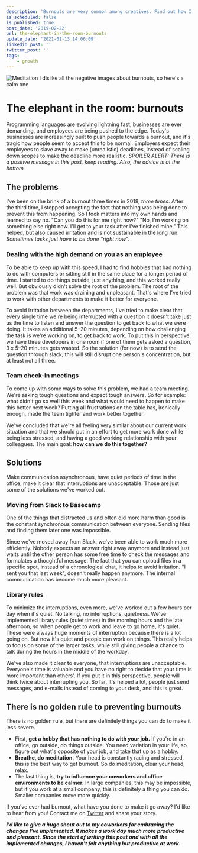 ```yaml
---
description: 'Burnouts are very common among creatives. Find out how I managed to reduce its effects and how I''m managing to keep it at bay now. Hint: Take back your time.'
is_scheduled: false
is_published: true
post_date: '2019-02-22'
url: the-elephant-in-the-room-burnouts
update_date: '2021-01-13 14:06:09'
linkedin_post: ''
twitter_post: ''
tags:
    - growth
---
```

![Meditation](/images/articles/meditation.jpeg "The elephant in the room: burnouts")
<span class="caption">I dislike all the negative images about burnouts, 
so here's a calm one</span>

# The elephant in the room: burnouts

Programming languages are evolving lightning fast, businesses are ever demanding, 
and employees are being pushed to the edge. 
Today's businesses are increasingly built to push people towards a burnout, 
and it's tragic how people seem to accept this to be normal. 
Employers expect their employees to slave away to make (unrealistic) deadlines, 
instead of scaling down scopes to make the deadline more realistic. 
*SPOILER ALERT: There is a positive message in this post, keep reading. 
Also, the advice is at the bottom.*

## The problems

I've been on the brink of a burnout three times in 2018, *three times*. 
After the third time, I stopped accepting the fact that nothing was being done to 
prevent this from happening. So I took matters into my own hands and learned to say no. 
"Can you do this for me right now?" "No, I'm working on something else right now. 
I'll get to your task after I've finished mine." This helped, 
but also caused irritation and is not sustainable in the long run. 
*Sometimes tasks just have to be done "right now".*

### Dealing with the high demand on you as an employee

To be able to keep up with this speed, I had to find hobbies that had nothing 
to do with computers or sitting still in the same place for a longer period of time. 
I started to do things outside, just anything, and this worked really well. 
But obviously didn't solve the root of the problem. 
The root of the problem was that work was draining and unpleasant. 
That's where I've tried to work with other departments to make it better for everyone.

To avoid irritation between the departments, 
I've tried to make clear that every single time we're being interrupted with a 
question it doesn't take just us the time to listen and answer the question to 
get back to what we were doing. It takes an additional 5–20 minutes, 
depending on how challenging the task is we're working on, to get back to work. 
To put this in perspective: we have three developers in one room if 
one of them gets asked a question, 3 x 5–20 minutes gets wasted. 
So the solution (for now) is to send the question through slack, 
this will still disrupt one person's concentration, but at least not all three. 

### Team check-in meetings

To come up with some ways to solve this problem, we had a team meeting. 
We're asking tough questions and expect tough answers. 
So for example: what didn't go so well this week and what would need to happen to 
make this better next week? Putting all frustrations on the table has, ironically 
enough, made the team tighter and work better together. 

We've concluded that we're all feeling very similar about our current work 
situation and that we should put in an effort to get more work done while 
being less stressed, and having a good working relationship with your colleagues. 
The main goal: **how can we do this together?**

## Solutions

Make communication asynchronous, have quiet periods of time in the office, 
make it clear that interruptions are unacceptable. 
Those are just some of the solutions we've worked out. 

### Moving from Slack to Basecamp

One of the things that distracted us and often did more harm than good is the 
constant synchronous communication between everyone. 
Sending files and finding them later one was impossible.

Since we've moved away from Slack, we've been able to work much more efficiently. 
Nobody expects an answer right away anymore and instead just waits until the other 
person has some free time to check the messages and formulates a thoughtful message. 
The fact that you can upload files in a specific spot, instead of a chronological chat, 
it helps to avoid irritation. "I sent you that last week", doesn't really happen anymore. 
The internal communication has become much more pleasant.

### Library rules

To minimize the interruptions, even more, we've worked out a few hours per day 
when it's quiet. No talking, no interruptions, quietness. We've implemented 
library rules (quiet times) in the morning hours and the late afternoon, 
so when people get to work and leave to go home, it's quiet. 
These were always huge moments of interruption because there is a lot going on. 
But now it's quiet and people can work on things. 
This really helps to focus on some of the larger tasks, 
while still giving people a chance to talk during the hours in the middle of the workday.

We've also made it clear to everyone, that interruptions are unacceptable. 
Everyone's time is valuable and you have no right to decide that your time is 
more important than others'. If you put it in this perspective, 
people will think twice about interrupting you. So far, it's helped a lot, 
people just send messages, and e-mails instead of coming to your desk, 
and this is great. 

## There is no golden rule to preventing burnouts

There is no golden rule, but there are definitely things you can do to make it less severe. 
- First, **get a hobby that has nothing to do with your job.** If you're in an office, go outside, 
do things outside. You need variation in your life, 
so figure out what's opposite of your job, and take that up as a hobby. 
- **Breathe, do meditation.** Your head is constantly racing and stressed, 
this is the best way to get burnout. So do meditation, clear your head, relax. 
- The last thing is, **try to influence your coworkers and office environments to be calmer.** 
In large companies, this may be impossible, but if you work at a small company, 
this is definitely a thing you can do. Smaller companies move more quickly.

If you've ever had burnout, what have you done to make it go away? 
I'd like to hear from you! Contact me on 
<a href="https://twitter.com/RJElsinga" target="_blank" rel="noopener" class="link link-underline">Twitter</a> 
and share your story.

***I'd like to give a huge shout out to my coworkers for embracing the changes 
I've implemented. It makes a work day much more productive and pleasant. 
Since the start of writing this post and with all the implemented changes, 
I haven't felt anything but productive at work.***

